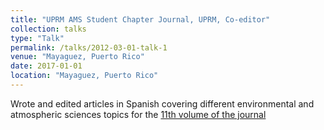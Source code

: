 ```yaml
---
title: "UPRM AMS Student Chapter Journal, UPRM, Co-editor"
collection: talks
type: "Talk"
permalink: /talks/2012-03-01-talk-1
venue: "Mayaguez, Puerto Rico"
date: 2017-01-01
location: "Mayaguez, Puerto Rico"
---
```


Wrote and edited articles in Spanish covering different environmental and atmospheric sciences topics for the [11th volume of the journal](https://www.uprm.edu/meteorologia/wp-content/uploads/sites/146/2018/03/Revista-Juracan-Volumen-10-FINAL-1.pdf)
